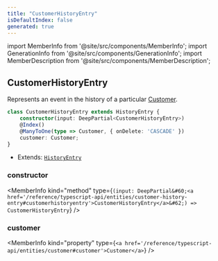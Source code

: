 ```yaml
---
title: "CustomerHistoryEntry"
isDefaultIndex: false
generated: true
---
```

<!-- This file was generated from the Vendure source. Do not modify. Instead, re-run the "docs:build" script -->
import MemberInfo from '@site/src/components/MemberInfo';
import GenerationInfo from '@site/src/components/GenerationInfo';
import MemberDescription from '@site/src/components/MemberDescription';


## CustomerHistoryEntry

<GenerationInfo sourceFile="packages/core/src/entity/history-entry/customer-history-entry.entity.ts" sourceLine="14" packageName="@vendure/core" />

Represents an event in the history of a particular <a href='/reference/typescript-api/entities/customer#customer'>Customer</a>.

```ts title="Signature"
class CustomerHistoryEntry extends HistoryEntry {
    constructor(input: DeepPartial<CustomerHistoryEntry>)
    @Index()
    @ManyToOne(type => Customer, { onDelete: 'CASCADE' })
    customer: Customer;
}
```
* Extends: <code><a href='/reference/typescript-api/entities/history-entry#historyentry'>HistoryEntry</a></code>



<div className="members-wrapper">

### constructor

<MemberInfo kind="method" type={`(input: DeepPartial&#60;<a href='/reference/typescript-api/entities/customer-history-entry#customerhistoryentry'>CustomerHistoryEntry</a>&#62;) => CustomerHistoryEntry`}   />


### customer

<MemberInfo kind="property" type={`<a href='/reference/typescript-api/entities/customer#customer'>Customer</a>`}   />




</div>

